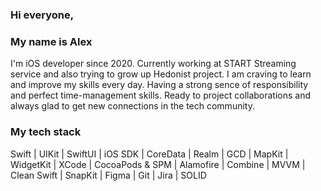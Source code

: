 ### Hi everyone,
### My name is Alex
I'm iOS developer since 2020. Currently working at START Streaming service and also trying to grow up Hedonist project. I am craving to learn and improve my skills every day. Having a strong sence of responsibility and perfect time-management skills. Ready to project collaborations and always glad to get new connections in the tech community.

### My tech stack
Swift | UIKit | SwiftUI | iOS SDK | CoreData | Realm | GCD | MapKit | WidgetKit | XCode | CocoaPods & SPM | Alamofire | Combine | MVVM | Clean Swift | SnapKit | Figma | Git | Jira | SOLID
